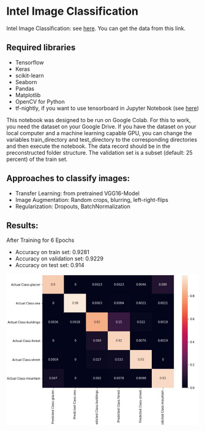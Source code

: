 # Intel Image Classification

Intel Image Classification: see [here](https://www.kaggle.com/puneet6060/intel-image-classification).
You can get the data from this link. 

## Required libraries
- Tensorflow
- Keras
- scikit-learn
- Seaborn
- Pandas
- Matplotlib
- OpenCV for Python
- tf-nightly, if you want to use tensorboard in Jupyter Notebook (see [here](https://www.dlology.com/blog/how-to-run-tensorboard-in-jupyter-notebook/))

This notebook was designed to be run on Google Colab. For this to work,
you need the dataset on your Google Drive. 
If you have the dataset on your local computer and a 
machine learning capable GPU, you can change the variables train_directory
and test_directory to the corresponding directories and then execute the notebook.
The data record should be in the preconstructed folder structure. 
The validation set is a subset (default: 25 percent) of the
train set.

## Approaches to classify images:
- Transfer Learning: from pretrained VGG16-Model
- Image Augmentation: Random crops, blurring, left-right-flips
- Regularization: Dropouts, BatchNormalization

## Results: 
After Training for 6 Epochs
- Accuracy on train set: 0.9281
- Accuracy on validation set: 0.9229
- Accuracy on test set: 0.914

![ConfusionMatrix](/presentation/confusion_matrix.JPG?raw=true)



